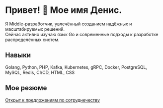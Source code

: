 # Привет! 👋 Мое имя Денис.

Я Middle-разработчик, увлечённый созданием надёжных и масштабируемых решений.  
Сейчас активно изучаю язык Go и современные подходы к разработке распределённых систем.

## Навыки
Golang, Python, PHP, Kafka, Kubernetes, gRPC, Docker, PostgreSQL, MySQL, Redis, CI/CD, HTML, CSS

## Мое резюме
[Открыт к предложениям по сотруднечеству](https://github.com/DenisUstinov/DenisUstinov/blob/main/CV.md)
